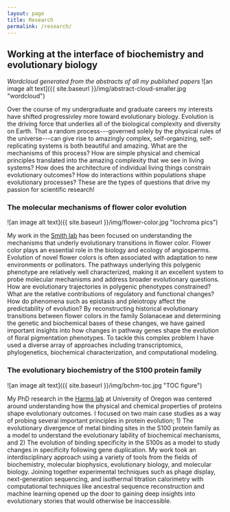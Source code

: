 ```yaml
---
layout: page
title: Research
permalink: /research/
---
```


## Working at the interface of biochemistry and evolutionary biology

*Wordcloud generated from the abstracts of all my published papers*
![an image alt text]({{ site.baseurl }}/img/abstract-cloud-smaller.jpg "wordcloud") 

Over the course of my undergraduate and graduate careers my interests have shifted progressivley more toward evolutionary biology. Evolution is the driving force that underlies all of the biological complexity and diversity on Earth. That a random process---governed solely by the physical rules of the universe---can give rise to amazingly complex, self-organizing, self-replicating systems is both beautiful and amazing. What are the mechanisms of this process? How are simple physical and chemical principles translated into the amazing complexity that we see in living systems? How does the architecture of individual living things constrain evolutionary outcomes? How do interactions within populations shape evolutionary processes? These are the types of questions that drive my passion for scientific research! 



### The molecular mechanisms of flower color evolution
![an image alt text]({{ site.baseurl }}/img/flower-color.jpg "Iochroma pics") 

My work in the [Smith lab](https://www.colorado.edu/smithlab/) has been focused on understanding the mechanisms that underly evolutionary transitions in flower color. Flower color plays an essential role in the biology and ecology of angiosperms. Evolution of novel flower colors is often associated with adaptation to new environments or pollinators. The pathways underlying this polygenic phenotype are relatively well characterized, making it an excellent system to probe molecular mechanisms and address broader evolutionary questions. How are evolutionary trajectories in polygenic phenotypes constrained? What are the relative contributions of regulatory and functional changes? How do phenomena such as epistasis and pleiotropy affect the predictability of evolution? By reconstructing historical evolutionary transitions between flower colors in the family Solanaceae and determining the genetic and biochemical bases of these changes, we have gained important insights into how changes in pathway genes shape the evolution of floral pigmentation phenotypes. To tackle this complex problem I have used a diverse array of approaches including transcriptomics, phylogenetics, biochemical characterization, and computational modeling. 


### The evolutionary biochemistry of the S100 protein family

![an image alt text]({{ site.baseurl }}/img/bchm-toc.jpg "TOC figure") 

My PhD research in the [Harms lab](https://harmslab.uoregon.edu/) at University of Oregon was centered around understanding how the physical and chemical properties of proteins shape evolutionary outcomes. I focused on two main case studies as a way of probing several important principles in protein evolution; 1) The evolutionary divergence of metal binding sites in the S100 protein family as a model to understand the evolutionary lability of biochemical mechanisms, and 2) The evolution of binding specificity in the S100s as a model to study changes in specificity following gene duplication. My work took an interdisciplinary approach using a variety of tools from the fields of biochemistry, molecular biophysics, evolutionary biology, and molecular biology. Joining together experimental techniques such as phage display, next-generation sequencing, and isothermal titration calorimetry with computational techniques like ancestral sequence reconstruction and machine learning opened up the door to gaining deep insights into evolutionary stories that would otherwise be inaccessible.

